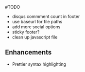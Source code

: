 #TODO

- disqus commment count in footer
- use baseurl for file paths
- add more social options
- sticky footer?
- clean up javascript file

## Enhancements
- Prettier syntax highlighting